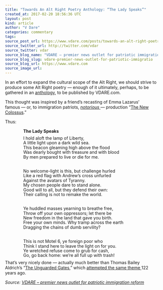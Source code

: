 ```yaml
---
title: "Towards An Alt Right Poetry Anthology: “The Lady Speaks”"
created_at: 2017-02-20 18:56:36 UTC
layout: post
kind: article
author: "V Dare"
categories: commentary
tags: 
source_post_url: https://www.vdare.com/posts/towards-an-alt-right-poetry-anthologythe-lady-speaks
source_twitter_url: http://twitter.com/vdar
source_twitter: vdar
source_blog_name: "VDARE – premier news outlet for patriotic immigration reform"
source_blog_slug: vdare-premier-news-outlet-for-patriotic-immigratio
source_blog_url: https://www.vdare.com
source_image_url: 
---
```

<div class="pf-content"><p>In an effort to expand the cultural scope of the Alt Right, we should strive to produce some Alt Right poetry — enough of it ultimately, perhaps, to be gathered in an <a href="https://www.amazon.com/Poems-Greek-Anthology-Expanded-Paperbacks/dp/0472086081/ref=mt_paperback?_encoding=UTF8&amp;me=">anthology</a>, to be published by VDARE.com.</p>
<p>This thought was inspired by a friend&#8217;s recasting of Emma Lazarus&#8217; famous — or, to immigration patriots, <a href="https://www.google.com/search?q=%22The+New+Colossus.%22+site:www.vdare.com"><em>notorious</em> </a>— production &#8220;<a href="https://www.poets.org/poetsorg/poem/new-colossus">The New Colossus</a>.&#8221;</p>
<p>Thus:</p>
<p style="padding-left: 60px;"><strong>The Lady Speaks</strong></p>
<p style="padding-left: 60px; line-height: 0.1;">I hold aloft the lamp of Liberty,</p>
<p style="padding-left: 60px; line-height: 0.1;">A little light upon a dark wild sea.</p>
<p style="padding-left: 60px; line-height: 0.1;">This beacon gleaming high above the flood</p>
<p style="padding-left: 60px; line-height: 0.1;">Was dearly bought with treasure and with blood</p>
<p style="padding-left: 60px; line-height: 0.1;">By men prepared to live or die for me.</p>
<p>&nbsp;</p>
<p style="padding-left: 60px; line-height: 0.1;">No welcome-light is this, but challenge hurled</p>
<p style="padding-left: 60px; line-height: 0.1;">Like a red flag with Andrew’s cross unfurled</p>
<p style="padding-left: 60px; line-height: 0.1;">Against the avatars of Tyranny.</p><!-- TAG START { player: "7518-804336-VDare - Outstream - Rev", owner: "ONE Video by AOL", for: "ONE Video by AOL" - BEINJS } --><div id="57966237cc52c74a5e1363c4" class="vdb_player vdb_57966237cc52c74a5e1363c456bcd17ce4b018167fea5539">    <script type="text/javascript" src="//delivery.vidible.tv/jsonp/pid=57966237cc52c74a5e1363c4/56bcd17ce4b018167fea5539_bein.js"></script></div><!-- TAG END { date: 07/25/16 } -->
<p style="padding-left: 60px; line-height: 0.1;">My chosen people dare to stand alone.</p>
<p style="padding-left: 60px; line-height: 0.1;">Good will to all, but they defend their own:</p>
<p style="padding-left: 60px; line-height: 0.1;">Their calling is not to remake the world.</p>
<p>&nbsp;</p>
<p style="padding-left: 60px; line-height: 0.1;">Ye huddled masses yearning to breathe free,</p>
<p style="padding-left: 60px; line-height: 0.1;">Throw off your own oppressors; let there be</p>
<p style="padding-left: 60px; line-height: 0.1;">New freedom in the land that gave you birth.</p>
<p style="padding-left: 60px; line-height: 0.1;">Free your own minds. Why tramp across the earth</p>
<p style="padding-left: 60px; line-height: 0.1;">Dragging the chains of dumb servility?</p>
<p>&nbsp;</p>
<p style="padding-left: 60px; line-height: 0.1;">This is not Motel 6, ye foreign poor who</p>
<p style="padding-left: 60px; line-height: 0.1;">Think I stand here to leave the light on for you.</p>
<p style="padding-left: 60px; line-height: 0.1;">Ye wretched refuse come to grub for cash,</p>
<p style="padding-left: 60px; line-height: 0.1;">Go, go back home: we’re all full up with trash!</p>
<p>That&#8217;s very nicely done — actually much better than Thomas Bailey Aldrich&#8217;s &#8220;<a href="http://www.vdare.com/articles/052301-unguarded-gates-by-thomas-bailey-aldrich">The Unguarded Gates</a>,&#8221; which <a href="http://www.vdare.com/articles/immigration-myths-contd-the-statue-of-immigration-or-liberty-inviting-the-world">attempted the same theme </a>122 years ago.</p>
</div><div class="">
    <i>Source: <a href="https://www.vdare.com">VDARE – premier news outlet for patriotic immigration reform</a></i>
</div>
